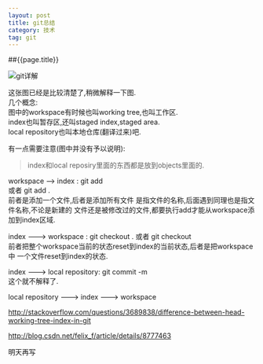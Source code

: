 ```yaml
---
layout: post
title: git总结
category: 技术
tag: git
---
```

##{{page.title}}

![git详解](http://i.stack.imgur.com/caci5.png)

这张图已经是比较清楚了,稍微解释一下图.<br/>
几个概念:<br/>
图中的workspace有时候也叫working tree,也叫工作区.<br/>
index也叫暂存区,还叫staged index,staged area.<br/>
local repository也叫本地仓库(翻译过来)吧.

有一点需要注意(图中并没有予以说明):
> index和local reposiry里面的东西都是放到objects里面的.

workspace --> index : git add <filename><br/> 或者 git add .<br/>
前者是添加一个文件,后者是添加所有文件
<filename>是指文件的名称,后面遇到<filename>同理也是指文件名称,不论是新建的
 文件还是被修改过的文件,都要执行add才能从workspace添加到index区域.

index ---> workspace : git checkout . 或者 git checkout <filename><br/>
前者把整个workspace当前的状态reset到index的当前状态,后者是把workspace中
一个文件reset到index的状态.

index ---> local repository: git commit -m <message><br/>
这个就不解释了.

local repository ---> index ---> workspace

http://stackoverflow.com/questions/3689838/difference-between-head-working-tree-index-in-git

http://blog.csdn.net/felix_f/article/details/8777463

明天再写





